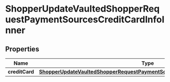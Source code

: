 

# ShopperUpdateVaultedShopperRequestPaymentSourcesCreditCardInfoInner


## Properties

| Name | Type | Description | Notes |
|------------ | ------------- | ------------- | -------------|
|**creditCard** | [**ShopperUpdateVaultedShopperRequestPaymentSourcesCreditCardInfoInnerCreditCard**](ShopperUpdateVaultedShopperRequestPaymentSourcesCreditCardInfoInnerCreditCard.md) |  |  [optional] |




